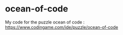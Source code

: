 # ocean-of-code
My code for the puzzle ocean of code : https://www.codingame.com/ide/puzzle/ocean-of-code
